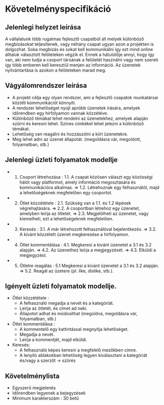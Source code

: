 Követelményspecifikáció
======================

Jelenlegi helyzet leírása
-------------------------
A vállalatunk több rugalmas fejlesztő csapatból áll melyek különböző megbízásokat teljesítenek, vagy néhány csapat ugyan azon a projekten is dolgozhat. 
Soka megbízás és sokat kell kommunikálni így ezt mind online álltaluk választott felöleteken végzik el. Ennek a hátulütője annyi, hogy így van, aki nem tudja a csoport társának a felületét használni vagy nem szereti így több emberen kell keresztül menjen az információ.
Az üzenetek nyilvántartása is azokon a felöleteken marad meg.

Vágyálomrendszer leírása
------------------------
- A projekt célja egy olyan rendszer, ami a fejlesztő csapatok munkatársai közötti kommunikációt könnyíti.
- A rendszer lehetőséget nyújt apróbb üzenetek írására, amelyek időrendben egy hírfolyamon vannak közzétéve.
- Különböző témákat lehet rendelni az üzenetekhez, amelyek alapján szűrni és keresni lehet. Színes cimkékel lehet jelezni a különböző témákat.
- Lehetőség van reagálni és hozzászólni a kiírt üzenetekre. 
- Meg lehet adni az üzenet állapotát. (megoldásra vár, megoldott, folyamatban, stb.)

Jelenlegi üzleti folyamatok modellje
------------------------------------
- 1. Csoport létrehozása :
  1.1. A csapat közösen választ egy közösségi hálót vagy platformot, amely információ megosztására és kommunikációra alkalmas. =>
  1.2. Létrehoznak egy felhasználót, majd a lehetőségeknek megfelelően egy csoportot. 
  
- 2. Ötlet közzététele :
  2.1. Szükség van a 1.1. és 1.2 lépések végrehajtására. =>
  2.2. A csoportban létrehoz egy üzenetet, amelyben leírja az ötletet. =>
  2.3. Megjelölheti az üzenetet, vagy kiemelheti, ezt a lehetőségeknek megfelelően. 
  
- 3. Keresés :
  3.1. A már létrehozott felhasználóval bejelentkezés. =>
  3.2. A kívánt közzétett üzenet megkeresése a hírfolyamon.
  
- 4. Ötlet kommentálása :
  4.1. Megkeresi a kívánt üzenetet a 3.1 és 3.2 alapján. =>
  4.2. Az üzenethez leírja a megjegyzését. =>
  4.3. Elküldi a megjegyzést.
  
- 5. Ötletre reagálás :
  5.1 Megkeresi a kívánt üzenetet a 3.1 és 3.2 alapján. =>
  5.2. Reagál az üzetere (pl. like, dislike, stb.).

Igényelt üzleti folyamatok modellje.
------------------------------------
- Ötlet közzététele :  
  - A felhasználó megadja a nevét és a kategóriát.
  - Leírja az ötletét, és címet ad neki.
  - Állapotot adhat és módosíthat (megoldva, megoldásra vár, folyamatban, stb.)
- Ötlet kommentálása : 
  - A kommentelő egy kattintással megnyitja lehetőséget.
  - Megadja a nevét.
  - Leírja a kommentjét, majd elküldi.
- Keresés:
  - A felhasználó képes keresni a megfelelő mezőkben címre.
  - A lenyíló ablakokban lehetőség legyen kiválasztani a kategóriát és/vagy a szerzőt -> szűrés

Követelménylista
--------------------------------------
- Egyszerű megjelenés
- Időrendben legyenek a bejegyzések
- Minimum karakterszám : 30 betű
